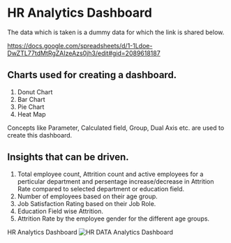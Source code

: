 # HR Analytics Dashboard

The data which is taken is a dummy data for which the link is shared below.

https://docs.google.com/spreadsheets/d/1-1Ldoe-DwZTL77tdMtRgZAIzeAzs0jh3/edit#gid=2089618187

## Charts used for creating a dashboard.

   1) Donut Chart 
   2) Bar Chart
   3) Pie Chart
   4) Heat Map
 
Concepts like Parameter, Calculated field, Group, Dual Axis etc. are used to create this dashboard.

## Insights that can be driven.

   1) Total employee count, Attrition count and active employees for a perticular department and persentage increase/decrease in Attrition Rate compared to selected department or education
field.  
   2) Number of employees based on their age group.
   3) Job Satisfaction Rating based on their Job Role. 
   4) Education Field wise Attrition. 
   5) Attrition Rate by the employee gender for the different age groups.

HR Analytics Dashboard
![HR DATA Analytics Dashboard](https://user-images.githubusercontent.com/103653512/229375745-711cb164-2228-4217-9803-042447a7dc0c.png)
